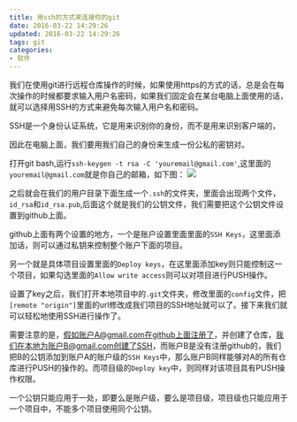 ```yaml
---
title: 用ssh的方式来连接你的git
date: 2016-03-22 14:29:26
updated: 2016-03-22 14:29:26
tags: git
categories: 
- 软件
---
```


我们在使用git进行远程仓库操作的时候，如果使用https的方式的话，总是会在每次操作的时候都要求输入用户名密码，如果我们固定会在某台电脑上面使用的话，就可以选择用SSH的方式来避免每次输入用户名和密码。
<!--more-->
SSH是一个身份认证系统，它是用来识别你的身份，而不是用来识别客户端的，

因此在电脑上面，我们要用我们自己的身份来生成一份公私的密钥对。

打开git bash,运行`ssh-keygen -t rsa -C 'youremail@gmail.com'`,这里面的`youremail@gmail.com`就是你自己的邮箱，如下图：
![](http://7te946.com1.z0.glb.clouddn.com/16-3-22/37886779.jpg)

之后就会在我们的用户目录下面生成一个`.ssh`的文件夹，里面会出现两个文件，`id_rsa`和`id_rsa.pub`,后面这个就是我们的公钥文件，我们需要把这个公钥文件设置到github上面。


github上面有两个设置的地方，一个是账户设置里面里面的`SSH Keys`，这里面添加话，则可以通过私钥来控制整个账户下面的项目。

另一个就是具体项目设置里面的`Deploy keys`，在这里面添加key则只能控制这一个项目，如果勾选里面的`Allow write access`则可以对项目进行PUSH操作。

设置了key之后，我们打开本地项目中的`.git`文件夹，修改里面的`config`文件，把`[remote "origin"]`里面的url修改成我们项目的SSH地址就可以了。接下来我们就可以轻松地使用SSH进行操作了。

需要注意的是，假如账户A@gmail.com在github上面注册了，并创建了仓库，我们在本地为账户B@gmail.com创建了SSH，而账户B是没有注册github的，我们把B的公钥添加到账户A的账户级的`SSH Keys`中，那么账户B同样能够对A的所有仓库进行PUSH的操作的。而项目级的`Deploy key`中，则同样对该项目具有PUSH操作权限。

一个公钥只能应用于一处，即要么是账户级，要么是项目级，项目级也只能应用于一个项目中，不能多个项目使用同个公钥。